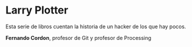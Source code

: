 # Larry Plotter

Esta serie de libros cuentan la historia de un hacker de los que hay pocos.

**Fernando Cordon**, profesor de Git y profesor de Processing

